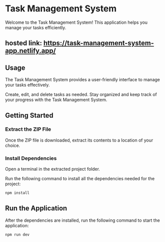 
# Task Management System

Welcome to the Task Management System! This application helps you manage your tasks efficiently.

## hosted link: https://task-management-system-app.netlify.app/

## Usage
The Task Management System provides a user-friendly interface to manage your tasks effectively.

Create, edit, and delete tasks as needed.
Stay organized and keep track of your progress with the Task Management System.

## Getting Started

### Extract the ZIP File

Once the ZIP file is downloaded, extract its contents to a location of your choice.

### Install Dependencies

Open a terminal in the extracted project folder.

Run the following command to install all the dependencies needed for the project:

```bash
npm install

```

## Run the Application
After the dependencies are installed, run the following command to start the application:

```bash
npm run dev

```
